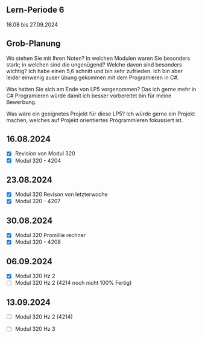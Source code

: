 ## Lern-Periode 6
16.08 bis 27.09.2024

## Grob-Planung
Wo stehen Sie mit Ihren Noten? In welchen Modulen waren Sie besonders stark; in welchen sind die ungenügend? Welche davon sind besonders wichtig?
Ich habe einen 5,6 schnitt und bin sehr zufrieden. Ich bin aber leider einwenig auser übung gekommen mit dem Programieren in C#.

Was hatten Sie sich am Ende von LP5 vorgenommen?
Das ich gerne mehr in C# Programieren würde damit ich besser vorbereitet bin für meine Bewerbung.

Was wäre ein geeignetes Projekt für diese LP5?
Ich würde gerne ein Projekt machen, welches auf Projekt orientiertes Programmieren fokussiert ist.


## 16.08.2024
- [X] Revision von Modul 320
- [X] Modul 320 - 4204

## 23.08.2024
- [X] Modul 320 Revison von letzterwoche
- [X] Modul 320 - 4207

## 30.08.2024
- [X] Modul 320 Promillie rechner
- [X] Modul 320 - 4208

## 06.09.2024
- [X] Modul 320 Hz 2
- [ ] Modul 320 Hz 2
(4214 noch nicht 100% Fertig)

## 13.09.2024
- [ ] Modul 320 Hz 2 (4214)
- [ ] Modul 320 Hz 3

